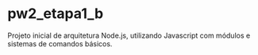 # pw2_etapa1_b
Projeto inicial de arquitetura Node.js, utilizando Javascript com módulos e sistemas de comandos básicos.
